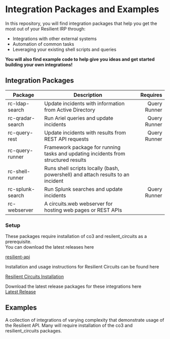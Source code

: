 # Integration Packages and Examples

In this repository, you will find integration packages that help you get the most out of your 
Resilient IRP through:
- Integrations with other external systems
- Automation of common tasks
- Leveraging your existing shell scripts and queries

**You will also find example code to help give you ideas and get started building your own integrations!**


## Integration Packages
| Package            | Description                                 | Requires                      |
| ------------------ | ------------------------------------------- | -----------------------------:|
| rc-ldap-search | Update incidents with information from Active Directory | Query Runner |
| rc-qradar-search | Run Ariel queries and update incidents | Query Runner |
| rc-query-rest | Update incidents with results from  REST API requests| Query Runner |
| rc-query-runner | Framework package for running tasks and updating incidents from structured results| |
| rc-shell-runner | Runs shell scripts locally (bash, powershell) and attach results to an incident | |
| rc-splunk-search | Run Splunk searches and update incidents | Query Runner |
| rc-webserver | A circuits.web webserver for hosting web pages or REST APIs | |

### Setup
These packages require installation of co3 and resilent_circuits as a prerequisite.  
You can download the latest releases here  

  [resilient-api](https://github.com/Co3Systems/co3-api/releases/latest)

Installation and usage instructions for Resilient Circuits can be found here  

  [Resilient Circuits Installation](https://github.com/Co3Systems/co3-api/blob/v27.1.22/python/resilient-circuits/README)
  
Download the latest release packages for these integrations here  
  [Latest Release](https://github.com/Co3Systems/resilient-api-examples/releases/latest)

## Examples

A collection of integrations of varying complexity that demonstrate usage of the Resilient API.
Many will require installation of the co3 and resilient_circuits packages.


